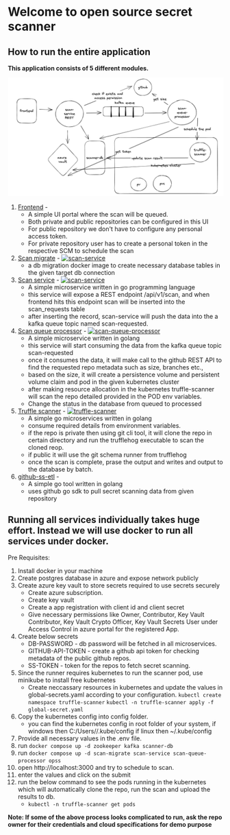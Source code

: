 # Welcome to open source secret scanner

## How to run the entire application

**This application consists of 5 different modules.**

![Screenshot 2023-12-01 at 12.25.22 AM.png](images%2FScreenshot%202023-12-01%20at%2012.25.22%20AM.png)

1. [Frontend](https://github.com/hsivakum/opss) - 
    * A simple UI portal where the scan will be queued.
    * Both private and public repositories can be configured in this UI
    * For public repository we don't have to configure any personal access token.
    * For private repository user has to create a personal token in the respective SCM to schedule the scan
2. [Scan migrate](https://github.com/hsivakum/scan-service) - [![scan-service](https://github.com/hsivakum/scan-service/actions/workflows/ci.yml/badge.svg)](https://github.com/hsivakum/scan-service/actions/workflows/ci.yml)
    * a db migration docker image to create necessary database tables in the given target db connection
3. [Scan service](https://github.com/hsivakum/scan-service) - [![scan-service](https://github.com/hsivakum/scan-service/actions/workflows/ci.yml/badge.svg)](https://github.com/hsivakum/scan-service/actions/workflows/ci.yml)
    * A simple microservice written in go programming language
    * this service will expose a REST endpoint /api/v1/scan, and when frontend hits this endpoint scan will be inserted
      into the scan_requests table
    * after inserting the record, scan-service will push the data into the a kafka queue topic named scan-requested.
4. [Scan queue processor](https://github.com/hsivakum/scan-queue-processor) - [![scan-queue-processor](https://github.com/hsivakum/scan-queue-processor/actions/workflows/ci.yml/badge.svg)](https://github.com/hsivakum/scan-queue-processor/actions/workflows/ci.yml)
    * A simple microservice written in golang
    * this service will start consuming the data from the kafka queue topic scan-requested
    * once it consumes the data, it will make call to the github REST API to find the requested repo metadata such as
      size, branches etc.,
    * based on the size, it will create a persistence volume and persistent volume claim and pod in the given kubernetes
      cluster
    * after making resource allocation in the kubernetes truffle-scanner will scan the repo detailed provided in the POD
      env variables.
    * Change the status in the database from queued to processed
5. [Truffle scanner](https://github.com/hsivakum/truffle-scanner) - [![truffle-scanner](https://github.com/hsivakum/truffle-scanner/actions/workflows/ci.yml/badge.svg)](https://github.com/hsivakum/truffle-scanner/actions/workflows/ci.yml)
    * A simple go microservices written in golang
    * consume required details from environment variables.
    * if the repo is private then using git cli tool, it will clone the repo in certain directory and run the trufflehog
      executable to scan the cloned reop.
    * if public it will use the git schema runner from trufflehog
    * once the scan is complete, prase the output and writes and output to the database by batch.
6. [github-ss-etl](https://github.com/hsivakum/github-ss-etl) - 
    * A simple go tool written in golang
    * uses github go sdk to pull secret scanning data from given repository

## Running all services individually takes huge effort. Instead we will use docker to run all services under docker.

Pre Requisites:

1. Install docker in your machine
2. Create postgres database in azure and expose network publicly
3. Create azure key vault to store secrets required to use secrets securely
    * Create azure subscription.
    * Create key vault
    * Create a app registration with client id and client secret
    * Give necessary permissions like Owner, Contributor, Key Vault Contributor, Key Vault Crypto Officer, Key Vault
      Secrets User under Access Control in azure portal for the registered App.
4. Create below secrets
    * DB-PASSWORD - db password will be fetched in all microservices.
    * GITHUB-API-TOKEN - create a github api token for checking metadata of the public github repos.
    * SS-TOKEN - token for the repos to fetch secret scanning.
5. Since the runner requires kubernetes to run the scanner pod, use minikube to install free kubernetes
    * Create neccassary resources in kubernetes and update the values in global-secrets.yaml according to your
      configuration.
      ```kubectl create namespace truffle-scanner```
      ```kubectl -n truffle-scanner apply -f global-secret.yaml```
6. Copy the kubernetes config into config folder.
    * you can find the kubernetes config in root folder of your system, if windows then C:/Users/<username>/.kube/config
      if linux then ~/.kube/config
7. Provide all necessary values in the .env file.
8. run ```docker compose up -d zookeeper kafka scanner-db```
9. run ```docker compose up -d scan-migrate scan-service scan-queue-processor opss```
10. open http://localhost:3000 and try to schedule to scan.
11. enter the values and click on the submit
12. run the below command to see the pods running in the kubernetes which will automatically clone the repo, run the
    scan and upload the results to db.
    * ```kubectl -n truffle-scanner get pods```

**Note: If some of the above process looks complicated to run, ask the repo owner for their credentials and cloud specifications for demo purpose**

